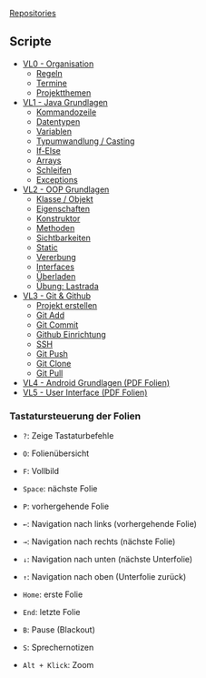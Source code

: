 [Repositories](https://github.com/informatikwerkstatt)

## Scripte

* [VL0 - Organisation](/organisation)
    * [Regeln](/organisation/#/3)
    * [Termine](/organisation/#/4/1)
    * [Projektthemen](/organisation/#/5)
* [VL1 - Java Grundlagen](/java-grundlagen/)
    * [Kommandozeile](/java-grundlagen/#/3)
    * [Datentypen](/java-grundlagen/#/7/1)
    * [Variablen](/java-grundlagen/#/8)
    * [Typumwandlung / Casting](/java-grundlagen/#/9)
    * [If-Else](/java-grundlagen/#/12)
    * [Arrays](/java-grundlagen/#/14)
    * [Schleifen](/java-grundlagen/#/15)
    * [Exceptions](/java-grundlagen/#/19)
* [VL2 - OOP Grundlagen](/oop-grundlagen/)
    * [Klasse / Objekt](/oop-grundlagen/#/2)
    * [Eigenschaften](/oop-grundlagen/#/4)
    * [Konstruktor](/oop-grundlagen/#/5)
    * [Methoden](/oop-grundlagen/#/8)
    * [Sichtbarkeiten](/oop-grundlagen/#/13)
    * [Static](/oop-grundlagen/#/14/1)
    * [Vererbung](/oop-grundlagen/#/15)
    * [Interfaces](/oop-grundlagen/#/18)
    * [Überladen](/oop-grundlagen/#/21)
    * [Übung: Lastrada](/oop-grundlagen/#/22)
* [VL3 - Git & Github](/git-github/)
    * [Projekt erstellen](/git-github/#/5)
    * [Git Add](/git-github/#/6/1)
    * [Git Commit](/git-github/#/6/2)
    * [Github Einrichtung](git-github/#/10)
    * [SSH](/git-github/#/11)
    * [Git Push](/git-github/#/15)
    * [Git Clone](/git-github/#/16)
    * [Git Pull](/git-github/#/17)
* [VL4 - Android Grundlagen (PDF Folien)](https://github.com/Informatikwerkstatt/informatikwerkstatt.github.io/blob/master/VL4/pdf-slides/VL4-Android%20Grundlagen.pdf)
* [VL5 - User Interface (PDF Folien)](https://github.com/Informatikwerkstatt/informatikwerkstatt.github.io/blob/master/VL5/pdf-slides/VL5-UserInterface.pdf)

### Tastatursteuerung der Folien

* ```?```: Zeige Tastaturbefehle
* ```O```: Folienübersicht
* ```F```: Vollbild

* ```Space```: nächste Folie
* ```P```: vorhergehende Folie
* <code>&larr;</code>: Navigation nach links (vorhergehende Folie)
* <code>&rarr;</code>: Navigation nach rechts (nächste Folie)
* <code>&darr;</code>: Navigation nach unten (nächste Unterfolie)
* <code>&uarr;</code>: Navigation nach oben (Unterfolie zurück)

* ```Home```: erste Folie
* ```End```: letzte Folie
* ```B```: Pause (Blackout)
* ```S```: Sprechernotizen
* ```Alt + Klick```: Zoom
